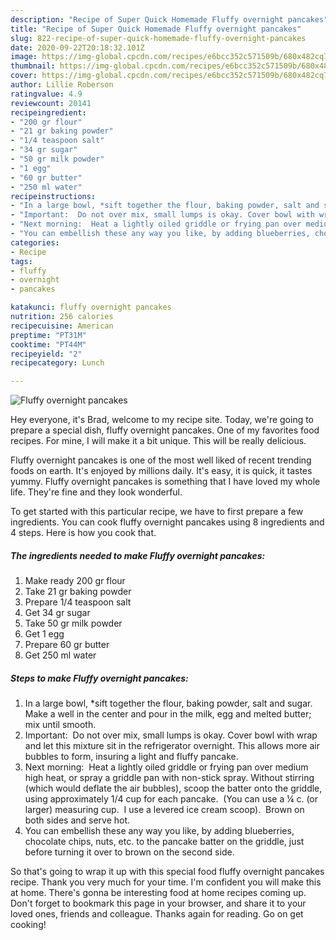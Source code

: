 ```yaml
---
description: "Recipe of Super Quick Homemade Fluffy overnight pancakes"
title: "Recipe of Super Quick Homemade Fluffy overnight pancakes"
slug: 822-recipe-of-super-quick-homemade-fluffy-overnight-pancakes
date: 2020-09-22T20:18:32.101Z
image: https://img-global.cpcdn.com/recipes/e6bcc352c571509b/680x482cq70/fluffy-overnight-pancakes-recipe-main-photo.jpg
thumbnail: https://img-global.cpcdn.com/recipes/e6bcc352c571509b/680x482cq70/fluffy-overnight-pancakes-recipe-main-photo.jpg
cover: https://img-global.cpcdn.com/recipes/e6bcc352c571509b/680x482cq70/fluffy-overnight-pancakes-recipe-main-photo.jpg
author: Lillie Roberson
ratingvalue: 4.9
reviewcount: 20141
recipeingredient:
- "200 gr flour"
- "21 gr baking powder"
- "1/4 teaspoon salt"
- "34 gr sugar"
- "50 gr milk powder"
- "1 egg"
- "60 gr butter"
- "250 ml water"
recipeinstructions:
- "In a large bowl, *sift together the flour, baking powder, salt and sugar. Make a well in the center and pour in the milk, egg and melted butter; mix until smooth."
- "Important:  Do not over mix, small lumps is okay. Cover bowl with wrap and let this mixture sit in the refrigerator overnight. This allows more air bubbles to form, insuring a light and fluffy pancake."
- "Next morning:  Heat a lightly oiled griddle or frying pan over medium high heat, or spray a griddle pan with non-stick spray. Without stirring (which would deflate the air bubbles), scoop the batter onto the griddle, using approximately 1/4 cup for each pancake.  (You can use a ¼ c. (or larger) measuring cup.  I use a levered ice cream scoop).  Brown on both sides and serve hot."
- "You can embellish these any way you like, by adding blueberries, chocolate chips, nuts, etc. to the pancake batter on the griddle, just before turning it over to brown on the second side."
categories:
- Recipe
tags:
- fluffy
- overnight
- pancakes

katakunci: fluffy overnight pancakes 
nutrition: 256 calories
recipecuisine: American
preptime: "PT31M"
cooktime: "PT44M"
recipeyield: "2"
recipecategory: Lunch

---
```



![Fluffy overnight pancakes](https://img-global.cpcdn.com/recipes/e6bcc352c571509b/680x482cq70/fluffy-overnight-pancakes-recipe-main-photo.jpg)

Hey everyone, it's Brad, welcome to my recipe site. Today, we're going to prepare a special dish, fluffy overnight pancakes. One of my favorites food recipes. For mine, I will make it a bit unique. This will be really delicious.



Fluffy overnight pancakes is one of the most well liked of recent trending foods on earth. It's enjoyed by millions daily. It's easy, it is quick, it tastes yummy. Fluffy overnight pancakes is something that I have loved my whole life. They're fine and they look wonderful.


To get started with this particular recipe, we have to first prepare a few ingredients. You can cook fluffy overnight pancakes using 8 ingredients and 4 steps. Here is how you cook that.

<!--inarticleads1-->

##### The ingredients needed to make Fluffy overnight pancakes:

1. Make ready 200 gr flour
1. Take 21 gr baking powder
1. Prepare 1/4 teaspoon salt
1. Get 34 gr sugar
1. Take 50 gr milk powder
1. Get 1 egg
1. Prepare 60 gr butter
1. Get 250 ml water




<!--inarticleads2-->

##### Steps to make Fluffy overnight pancakes:

1. In a large bowl, *sift together the flour, baking powder, salt and sugar. Make a well in the center and pour in the milk, egg and melted butter; mix until smooth.
1. Important:  Do not over mix, small lumps is okay. Cover bowl with wrap and let this mixture sit in the refrigerator overnight. This allows more air bubbles to form, insuring a light and fluffy pancake.
1. Next morning:  Heat a lightly oiled griddle or frying pan over medium high heat, or spray a griddle pan with non-stick spray. Without stirring (which would deflate the air bubbles), scoop the batter onto the griddle, using approximately 1/4 cup for each pancake.  (You can use a ¼ c. (or larger) measuring cup.  I use a levered ice cream scoop).  Brown on both sides and serve hot.
1. You can embellish these any way you like, by adding blueberries, chocolate chips, nuts, etc. to the pancake batter on the griddle, just before turning it over to brown on the second side.




So that's going to wrap it up with this special food fluffy overnight pancakes recipe. Thank you very much for your time. I'm confident you will make this at home. There's gonna be interesting food at home recipes coming up. Don't forget to bookmark this page in your browser, and share it to your loved ones, friends and colleague. Thanks again for reading. Go on get cooking!
